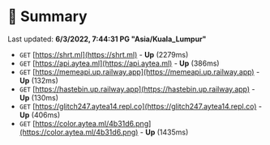 # 📖 Summary
Last updated: **6/3/2022, 7:44:31 PG "Asia/Kuala_Lumpur"**

- `GET` [https://shrt.ml](https://shrt.ml) - **Up** (2279ms)
- `GET` [https://api.aytea.ml](https://api.aytea.ml) - **Up** (386ms)
- `GET` [https://memeapi.up.railway.app](https://memeapi.up.railway.app) - **Up** (132ms)
- `GET` [https://hastebin.up.railway.app](https://hastebin.up.railway.app) - **Up** (130ms)
- `GET` [https://glitch247.aytea14.repl.co](https://glitch247.aytea14.repl.co) - **Up** (406ms)
- `GET` [https://color.aytea.ml/4b31d6.png](https://color.aytea.ml/4b31d6.png) - **Up** (1435ms)
